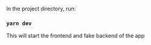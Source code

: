 

In the project directory, run:

### `yarn dev`

This will start the frontend and fake backend of the app

